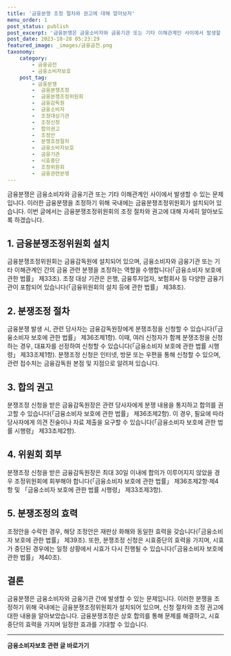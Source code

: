 ```yaml
---
title: '금융분쟁 조정 절차와 권고에 대해 알아보자'
menu_order: 1
post_status: publish
post_excerpt: '금융분쟁은 금융소비자와 금융기관 또는 기타 이해관계인 사이에서 발생할 수 있는 문제입니다. 이러한 금융분쟁을 조정하기 위해 국내에는 금융분쟁조정위원회가 설치되어 있습니다. 이번 글에서는 금융분쟁조정위원회의 조정 절차와 권고에 대해 자세히 알아보도록 하겠습니다.'
post_date: 2023-10-28 05:23:29
featured_image: _images/금융금전.png
taxonomy:
    category:
        - 금융금전
        - 금융소비자보호
    post_tag:
        - 금융분쟁
        -  금융분쟁조정
        -  금융분쟁조정위원회
        -  금융감독원
        -  금융소비자
        -  조정대상기관
        -  조정신청
        -  합의권고
        -  조정안
        -  분쟁조정절차
        -  금융소비자보호
        -  금융기관
        -  시효중단
        -  조정위원회
        -  금융관련분쟁
---
```



금융분쟁은 금융소비자와 금융기관 또는 기타 이해관계인 사이에서 발생할 수 있는 문제입니다. 이러한 금융분쟁을 조정하기 위해 국내에는 금융분쟁조정위원회가 설치되어 있습니다. 이번 글에서는 금융분쟁조정위원회의 조정 절차와 권고에 대해 자세히 알아보도록 하겠습니다. 

## 1. 금융분쟁조정위원회 설치

금융분쟁조정위원회는 금융감독원에 설치되어 있으며, 금융소비자와 금융기관 또는 기타 이해관계인 간의 금융 관련 분쟁을 조정하는 역할을 수행합니다(「금융소비자 보호에 관한 법률」 제33조). 조정 대상 기관은 은행, 금융투자업자, 보험회사 등 다양한 금융기관이 포함되어 있습니다(「금융위원회의 설치 등에 관한 법률」 제38조).

## 2. 분쟁조정 절차

금융분쟁 발생 시, 관련 당사자는 금융감독원장에게 분쟁조정을 신청할 수 있습니다(「금융소비자 보호에 관한 법률」 제36조제1항). 이때, 여러 신청자가 함께 분쟁조정을 신청하는 경우, 대표자를 선정하여 신청할 수 있습니다(「금융소비자 보호에 관한 법률 시행령」 제33조제1항). 분쟁조정 신청은 인터넷, 방문 또는 우편을 통해 신청할 수 있으며, 관련 접수처는 금융감독원 본점 및 지점으로 알려져 있습니다.

## 3. 합의 권고

분쟁조정 신청을 받은 금융감독원장은 관련 당사자에게 분쟁 내용을 통지하고 합의를 권고할 수 있습니다(「금융소비자 보호에 관한 법률」 제36조제2항). 이 경우, 필요에 따라 당사자에게 의견 진술이나 자료 제출을 요구할 수 있습니다(「금융소비자 보호에 관한 법률 시행령」 제33조제2항).

## 4. 위원회 회부

분쟁조정 신청을 받은 금융감독원장은 최대 30일 이내에 합의가 이루어지지 않았을 경우 조정위원회에 회부해야 합니다(「금융소비자 보호에 관한 법률」 제36조제2항·제4항 및 「금융소비자 보호에 관한 법률 시행령」 제33조제3항).

## 5. 분쟁조정의 효력

조정안을 수락한 경우, 해당 조정안은 재판상 화해와 동일한 효력을 갖습니다(「금융소비자 보호에 관한 법률」 제39조). 또한, 분쟁조정 신청은 시효중단의 효력을 가지며, 시효가 중단된 경우에는 일정 상황에서 시효가 다시 진행될 수 있습니다(「금융소비자 보호에 관한 법률」 제40조).

## 결론

금융분쟁은 금융소비자와 금융기관 간에 발생할 수 있는 문제입니다. 이러한 분쟁을 조정하기 위해 국내에는 금융분쟁조정위원회가 설치되어 있으며, 신청 절차와 조정 권고에 대한 내용을 알아보았습니다. 금융분쟁조정은 상호 합의를 통해 문제를 해결하고, 시효중단의 효력을 가지며 일정한 효과를 기대할 수 있습니다.
<!-- wp:separator -->
<hr class="wp-block-separator has-alpha-channel-opacity"/>
<!-- /wp:separator -->

<!-- wp:group {"backgroundColor":"base","layout":{"type":"constrained"}} -->
<div class="wp-block-group has-base-background-color has-background"><!-- wp:paragraph {"align":"center","fontSize":"medium"} -->
<p class="has-text-align-center has-large-font-size"><strong>금융소비자보호 관련 글 바로가기</strong></p>
<!-- /wp:paragraph -->


<!-- wp:latest-posts
{"categories":[{"id":12706,"count":19,"description":"","link":"https://uknowlaw.com/category/%ea%b8%88%ec%9c%b5%ec%86%8c%eb%b9%84%ec%9e%90%eb%b3%b4%ed%98%b8/","name":"금융소비자보호","slug":"금융소비자보호","taxonomy":"category","parent":0,"meta":[],"_links":{"self":[{"href":"https://uknowlaw.com/wp-json/wp/v2/categories/12706"}],"collection":[{"href":"https://uknowlaw.com/wp-json/wp/v2/categories"}],"about":[{"href":"https://uknowlaw.com/wp-json/wp/v2/taxonomies/category"}],"wp:post_type":[{"href":"https://uknowlaw.com/wp-json/wp/v2/posts?categories=12706"}],"curies":[{"name":"wp","href":"https://api.w.org/{rel}","templated":true}]}}]} /--></div>
<!-- /wp:group -->